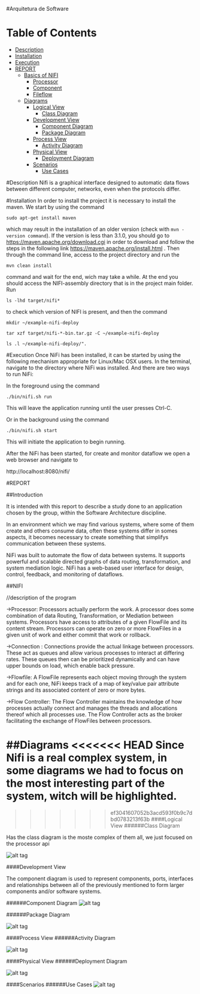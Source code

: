 #Arquitetura de Software

Table of Contents
=================

  * [Description](#description)
  * [Installation](#installation)
  * [Execution](#execution)
  * [REPORT](#report)
    * [Basics of NIFI](#basics-of-nifi)
        * [Processor](#processor)
        * [Component](#component)
        * [Fileflow](#fileflow)
    * [Diagrams](#diagrams)
        * [Logical View](#logical-view)
            * [Class Diagram](#class-diagram)
        * [Development View](#development-view)
            * [Component Diagram](#component-diagram)
            * [Package Diagram](#package-diagram)
        * [Process  View](#process--view)
            * [Activity Diagram](#activity-diagram)
        * [Physical View](#physical-view)
            * [Deployment Diagram](#deployment-diagram)
        * [Scenarios](#scenarios)
            * [Use Cases](#use-cases)



#Description
Nifi is a graphical interface designed to automatic data flows between different computer, networks, even when the protocols differ.
  
#Installation
In order to install the project it is necessary to install the maven. We start by using the command 

`sudo apt-get install maven`

 which may result in the installation of an older version (check with `mvn -version command`). If the version is less than 3.1.0, you should go to https://maven.apache.org/download.cgi in order to download and follow the steps in the following link https://maven.apache.org/install.html . Then through the command line, access to the project directory and run the 
 
 `mvn clean install`
 
 command and wait for the end, wich may take a while. At the end you should access the NIFI-assembly directory that is in the project main folder. Run
 
`ls -lhd target/nifi*`

to check which version of NIFI is present, and then the command 

`mkdir ~/example-nifi-deploy`

`tar xzf target/nifi-*-bin.tar.gz -C ~/example-nifi-deploy`

`ls .l ~/example-nifi-deploy/".`

  
#Execution 
Once NiFi has been installed, it can be started by using the following mechanism appropriate for Linux/Mac OSX users.
In the terminal, navigate to the directory where NiFi was installed. And there are two ways to run NiFi: 

In the foreground using the command 
  
`./bin/nifi.sh run`

This will leave the application running until the user presses Ctrl-C.

Or in the background using the command

`./bin/nifi.sh start`

This will initiate the application to begin running.

After the NiFi has been started, for create and monitor dataflow we open a web browser and navigate to

http://localhost:8080/nifi/


#REPORT

##Introduction

It is intended with this report to describe a study done to an application chosen by the group, within the Software Architecture discipline.

In an environment which we may find various systems, where some of them create and others consume data, often these systems differ in somes aspects, it becomes necessary to create something that simplifys communication between these systems.

NiFi was built to automate the flow of data between systems. It supports powerful and scalable directed graphs of data routing, transformation, and system mediation logic.  NiFi has a web-based user interface for design, control, feedback, and monitoring of dataflows.


##NIFI

//description of the program


->Processor: Processors actually perform the work. A processor does some combination of data Routing, Transformation, or Mediation between systems. Processors have access to attributes of a given FlowFile and its content stream. Processors can operate on zero or more FlowFiles in a given unit of work and either commit that work or rollback.

->Connection :  Connections provide the actual linkage between processors. These act as queues and allow various processes to interact at differing rates. These queues then can be prioritized dynamically and can have upper bounds on load, which enable back pressure.

->Flowfile: A FlowFile represents each object moving through the system and for each one, NiFi keeps track of a map of key/value pair attribute strings and its associated content of zero or more bytes.

->Flow Controller: The Flow Controller maintains the knowledge of how processes actually connect and manages the threads and allocations thereof which all processes use. The Flow Controller acts as the broker facilitating the exchange of FlowFiles between processors.

##Diagrams
<<<<<<< HEAD
Since Nifi is a real complex system, in some diagrams we had to focus on the most interesting part of the system, witch will be highlighted.
=======


>>>>>>> ef3041607052b3acd593f0b9c7dbd0783213f63b
####Logical View
######Class Diagram

Has the class diagram is the moste complex of them all, we just focused on the processor api

![alt tag](https://github.com/Jointome/nifi/blob/master/ArchSW-docs/classdiagram.jpg)

####Development View

The component diagram is used to represent components, ports, interfaces and relationships between all of the previously mentioned to form larger components and/or software systems. 

######Component Diagram
![alt tag](https://github.com/Jointome/nifi/blob/master/ArchSW-docs/component.png)

######Package Diagram

![alt tag](https://github.com/Jointome/nifi/blob/master/ArchSW-docs/packagediagram.jpg)

####Process  View
######Activity Diagram

![alt tag](https://github.com/Jointome/nifi/blob/master/ArchSW-docs/process.JPG)

####Physical View
######Deployment Diagram

![alt tag](https://github.com/Jointome/nifi/blob/master/ArchSW-docs/deployment.png)


####Scenarios
######Use Cases
![alt tag](https://github.com/Jointome/nifi/blob/master/ArchSW-docs/scenarios.png)
